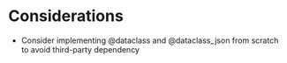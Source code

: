 # Considerations

* Consider implementing @dataclass and @dataclass_json from scratch to avoid third-party dependency
